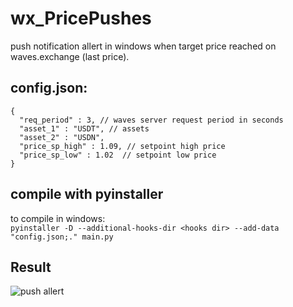 # wx_PricePushes

push notification allert in windows when target price reached on waves.exchange (last price).

## config.json:
``` 
{
  "req_period" : 3, // waves server request period in seconds
  "asset_1" : "USDT", // assets
  "asset_2" : "USDN",
  "price_sp_high" : 1.09, // setpoint high price
  "price_sp_low" : 1.02  // setpoint low price
}
```
## compile with pyinstaller
to compile in windows:    
`pyinstaller -D --additional-hooks-dir <hooks dir> --add-data "config.json;." main.py`

## Result
![push allert](https://user-images.githubusercontent.com/28018394/189945050-c7d9a1fb-faad-4f4c-a53a-bff058488e85.png)
